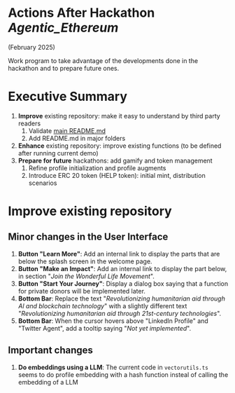 # Actions After Hackathon *Agentic_Ethereum*
(February 2025)

Work program to take advantage of the developments done in the hackathon and to prepare future ones.
# Executive Summary
1. **Improve** existing repository: make it easy to understand by third party readers
   1. Validate [main README.md](https://github.com/kvutien/Project-Wonderful_Life-Machu_Picchu?tab=readme-ov-file#project-machu-picchu-wonderful-life)
   2. Add README.md in major folders
2. **Enhance** existing repository: improve existing functions (to be defined after running current demo)
3. **Prepare for future** hackathons: add gamify and token management
   1. Refine profile initialization and profile augments
   2. Introduce ERC 20 token (HELP token): initial mint, distribution scenarios
   
# Improve existing repository
## Minor changes in the User Interface
1. **Button "Learn More"**: Add an internal link to display the parts that are below the splash screen in the welcome page.
2. **Button "Make an Impact"**: Add an internal link to display the part below, in section "*Join the Wonderful Life Movement*".
3. **Button "Start Your Journey"**: Display a dialog box saying that a function for private donors will be implemented later.
4. **Bottom Bar**: Replace the text "*Revolutionizing humanitarian aid through Al and blockchain technology*" with a slightly different text "*Revolutionizing humanitarian aid through 21st-century technologies*".
5. **Bottom Bar**: When the cursor hovers above "LinkedIn Profile" and "Twitter Agent", add a tooltip saying "*Not yet implemented*".

## Important changes
1. **Do embeddings using a LLM**: The current code in `vectorutils.ts` seems to do profile embedding with a hash function insteal of calling the embedding of a LLM